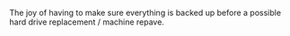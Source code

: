 <!--
id: 593900797
link: http://kevinisom.info/post/593900797/the-joy-of-having-to-make-sure-everything-is
slug: the-joy-of-having-to-make-sure-everything-is
date: Thu May 13 2010 13:31:24 GMT+1200 (NZST)
raw: {"blog_name":"kevinisom","id":593900797,"post_url":"http://kevinisom.info/post/593900797/the-joy-of-having-to-make-sure-everything-is","slug":"the-joy-of-having-to-make-sure-everything-is","type":"text","date":"2010-05-13 01:31:24 GMT","timestamp":1273714284,"state":"published","format":"html","reblog_key":"oXNgY2NE","tags":[],"short_url":"http://tmblr.co/Zw68YyZPZJz","highlighted":[],"feed_item":"http://twitter.com/kev_nz/statuses/13884753828","from_feed_id":"650289","note_count":0,"title":null,"body":"<p>The joy of having to make sure everything is backed up before a possible hard drive replacement / machine repave.</p>"}
publish: 2010-05-013
tags: 
title: null
-->


The joy of having to make sure everything is backed up before a possible
hard drive replacement / machine repave.


